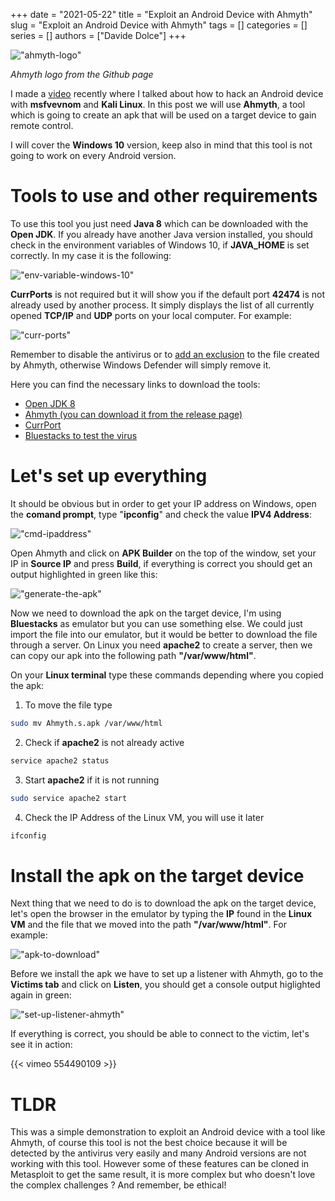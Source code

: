 +++ 
date = "2021-05-22"
title = "Exploit an Android Device with Ahmyth"
slug = "Exploit an Android Device with Ahmyth"
tags = []
categories = []
series = []
authors = ["Davide Dolce"]
+++

!["ahmyth-logo"](/images/posts/ahmyth/ahmyth-logo.png)

_Ahmyth logo from the Github page_

I made a [video](https://www.youtube.com/watch?v=lvpz9HVBWf8) recently where I talked about how to hack an Android device with **msfvevnom** and **Kali Linux**. In this post we will use **Ahmyth**, a tool which is going to create an apk that will be used on a target device to gain remote control. 

I will cover the **Windows 10** version, keep also in mind that this tool is not going to work on every Android version.

# Tools to use and other requirements

To use this tool you just need **Java 8** which can be downloaded with the **Open JDK**. If you already have another Java version installed,
you should check in the environment variables of Windows 10, if **JAVA_HOME** is set correctly. In my case it is the following:

!["env-variable-windows-10"](/images/posts/ahmyth/env-variable-windows-10.png)

**CurrPorts** is not required but it will show you if the default port **42474** is not already used by another process. It simply displays the list of all currently opened **TCP/IP** and **UDP** ports on your local computer. For example:

!["curr-ports"](/images/posts/ahmyth/curr-ports.png)

Remember to disable the antivirus or to [add an exclusion](https://support.microsoft.com/en-us/windows/add-an-exclusion-to-windows-security-811816c0-4dfd-af4a-47e4-c301afe13b26) to the file created by Ahmyth, otherwise Windows Defender will simply remove it. 

Here you can find the necessary links to download the tools:

- [Open JDK 8](https://adoptopenjdk.net/releases.html?variant=openjdk8&jvmVariant=hotspot)
- [Ahmyth (you can download it from the release page)](https://github.com/AhMyth/AhMyth-Android-RAT)
- [CurrPort](https://www.nirsoft.net/utils/cports.html)
- [Bluestacks to test the virus](https://www.bluestacks.com/it/index.html)

# Let's set up everything

It should be obvious but in order to get your IP address on Windows, open the **comand prompt**, type "**ipconfig**" and check the value **IPV4 Address**:

!["cmd-ipaddress"](/images/posts/ahmyth/cmd-ipaddress.png)

Open Ahmyth and click on **APK Builder** on the top of the window, set your IP in **Source IP** and press **Build**, if everything is correct you should get an output highlighted in green like this:

!["generate-the-apk"](/images/posts/ahmyth/generate-the-apk.png)

Now we need to download the apk on the target device, I'm using **Bluestacks** as emulator but you can use something else. We could just import the file into our emulator, but it would be better to download the file through a server. On Linux you need **apache2** to create a server, then we can copy our apk into the following path  **"/var/www/html"**.

On your **Linux terminal** type these commands depending where you copied the apk:

1. To move the file type 
```sh
sudo mv Ahmyth.s.apk /var/www/html
```
2. Check if **apache2** is not already active
```sh
service apache2 status
```
3. Start **apache2** if it is not running
 ```sh
sudo service apache2 start
```
4. Check the IP Address of the Linux VM, you will use it later
```sh
ifconfig
```

# Install the apk on the target device

Next thing that we need to do is to download the apk on the target device, let's open the browser in the emulator by typing the **IP** found in the **Linux VM** and the file that we moved into the path **"/var/www/html"**. For example:

!["apk-to-download"](/images/posts/ahmyth/apk-to-download.png)

Before we install the apk we have to set up a listener with Ahmyth, go to the **Victims tab** and click on **Listen**, you should get a console output higlighted again in green:

!["set-up-listener-ahmyth"](/images/posts/ahmyth/set-up-listener-ahmyth.png)

If everything is correct, you should be able to connect to the victim, let's see it in action:

{{< vimeo 554490109 >}}

# TLDR

This was a simple demonstration to exploit an Android device with a tool like Ahmyth, of course this tool is not the best choice because it will be detected by the antivirus very easily and many Android versions are not working with this tool. However some of these features can be cloned in Metasploit to get the same result, it is more complex but who doesn't love the complex challenges ? And remember, be ethical!
